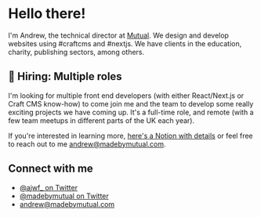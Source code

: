# Hello there!

I'm Andrew, the technical director at [Mutual](https://www.madebymutual.com). We design and develop websites using #craftcms and #nextjs. We have clients in the education, charity, publishing sectors, among others.


## 💼 Hiring: Multiple roles

I'm looking for multiple front end developers (with either React/Next.js or Craft CMS know-how) to come join me and the team to develop some really exciting projects we have coming up. It's a full-time role, and remote (with a few team meetups in different parts of the UK each year).

If you're interested in learning more, [here's a Notion with details](https://www.notion.so/mutual/Front-End-Developer-Position-7686e2a10bfe4c2ab1405cf8dcf14d87) or feel free to reach out to me [andrew@madebymutual.com](mailto:andrew@madebymutual.com).


## Connect with me

- [@ajwf_ on Twitter](https://www.twitter.com/ajwf_)
- [@madebymutual on Twitter](https://www.twitter.com/madebymutual)
- [andrew@madebymutual.com](mailto:andrew@madebymutual.com)
